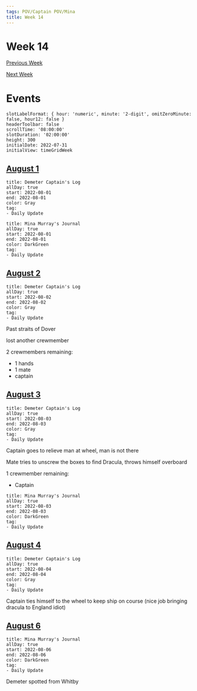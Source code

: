 ```yaml
---
tags: POV/Captain POV/Mina 
title: Week 14
---
```


# Week 14

[Previous Week](2022-W31.md)

[Next Week](2022-W33.md)

# Events

```itinerary
slotLabelFormat: { hour: 'numeric', minute: '2-digit', omitZeroMinute: false, hour12: false }
headerToolbar: false
scrollTime: '08:00:00'
slotDuration: '02:00:00'
height: 300
initialDate: 2022-07-31
initialView: timeGridWeek
```

## [August 1](2022-08-01.md)

```itinerary-event
title: Demeter Captain's Log
allDay: true
start: 2022-08-01
end: 2022-08-01
color: Gray
tag:
- Daily Update
```

```itinerary-event
title: Mina Murray's Journal
allDay: true
start: 2022-08-01
end: 2022-08-01
color: DarkGreen
tag:
- Daily Update
```

## [August 2](2022-08-02.md)

```itinerary-event
title: Demeter Captain's Log
allDay: true
start: 2022-08-02
end: 2022-08-02
color: Gray
tag:
- Daily Update
```

Past straits of Dover

lost another crewmember

2 crewmembers remaining:

- 1 hands
- 1 mate
- captain

## [August 3](2022-08-03.md)

```itinerary-event
title: Demeter Captain's Log
allDay: true
start: 2022-08-03
end: 2022-08-03
color: Gray
tag:
- Daily Update
```

Captain goes to relieve man at wheel, man is not there

Mate tries to unscrew the boxes to find Dracula, throws himself overboard

1 crewmember remaining:

- Captain

```itinerary-event
title: Mina Murray's Journal
allDay: true
start: 2022-08-03
end: 2022-08-03
color: DarkGreen
tag:
- Daily Update
```

## [August 4](2022-08-04.md)

```itinerary-event
title: Demeter Captain's Log
allDay: true
start: 2022-08-04
end: 2022-08-04
color: Gray
tag:
- Daily Update
```

Captain ties himself to the wheel to keep ship on course (nice job bringing dracula to England idiot)

## [August 6](2022-08-06.md)

```itinerary-event
title: Mina Murray's Journal
allDay: true
start: 2022-08-06
end: 2022-08-06
color: DarkGreen
tag:
- Daily Update
```

Demeter spotted from Whitby